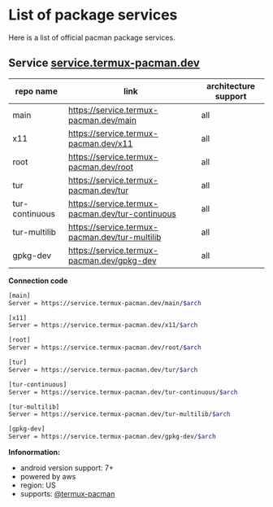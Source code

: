 # List of package services
Here is a list of official pacman package services.

## Service [service.termux-pacman.dev](https://service.termux-pacman.dev/)

repo name | link | architecture support
--- | --- | ---
main | https://service.termux-pacman.dev/main | all
x11 | https://service.termux-pacman.dev/x11 | all
root | https://service.termux-pacman.dev/root | all
tur | https://service.termux-pacman.dev/tur | all
tur-continuous | https://service.termux-pacman.dev/tur-continuous | all
tur-multilib | https://service.termux-pacman.dev/tur-multilib | all
gpkg-dev | https://service.termux-pacman.dev/gpkg-dev | all

**Connection code**
```bash
[main]
Server = https://service.termux-pacman.dev/main/$arch

[x11]
Server = https://service.termux-pacman.dev/x11/$arch

[root]
Server = https://service.termux-pacman.dev/root/$arch

[tur]
Server = https://service.termux-pacman.dev/tur/$arch

[tur-continuous]
Server = https://service.termux-pacman.dev/tur-continuous/$arch

[tur-multilib]
Server = https://service.termux-pacman.dev/tur-multilib/$arch

[gpkg-dev]
Server = https://service.termux-pacman.dev/gpkg-dev/$arch
```

**Infonormation:**
- android version support: 7+
- powered by aws
- region: US
- supports: [@termux-pacman](https://github.com/termux-pacman)
